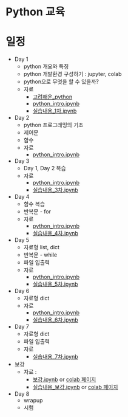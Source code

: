 # Python 교육


# 일정

- Day 1
    - python 개요와 특징
    - python 개발환경 구성하기 : jupyter, colab
    - python으로 무엇을 할 수 있을까?
    - 자료
        - [고려해운_python](https://docs.google.com/presentation/d/11yR2zrvGBZ5BVNLXVD0tuW4Awpxo9YnrVWfvUW6AD9o/edit?usp=sharing)
        - [python_intro.ipynb](python_intro.ipynb)
        - [실습내용_1차.ipynb](실습내용_1차.ipynb)
- Day 2
    - python 프로그래밍의 기초
    - 제어문
    - 함수
    - 자료
        - [python_intro.ipynb](python_intro.ipynb)
-  Day 3
    - Day 1, Day 2 복습
    - 자료
        - [python_intro.ipynb](python_intro.ipynb)
        - [실습내용_3차.ipynb](실습내용_3차.ipynb)
- Day 4
    - 함수 복습
    - 반복문 - for
    - 자료
        - [python_intro.ipynb](python_intro.ipynb)
        - [실습내용_4차.ipynb](실습내용_4차.ipynb)
- Day 5
    - 자료형 list, dict
    - 반복문 - while
    - 파일 입출력
    - 자료
        - [python_intro.ipynb](python_intro.ipynb)
        - [실습내용_5차.ipynb](실습내용_5차.ipynb)
- Day 6
    - 자료형 dict
    - 자료
        - [python_intro.ipynb](python_intro.ipynb)
        - [실습내용_6차.ipynb](실습내용_6차.ipynb)
- Day 7
    - 자료형 dict
    - 파일 입출력
    - 자료
        - [실습내용_7차.ipynb](실습내용_7차.ipynb)
- 보강
    - 자료 :
        - [보강.ipynb](보강.ipynb) or [colab 페이지](https://colab.research.google.com/drive/1nQTcTRLlDvzQsgoPEBhoTVhntY_RMHRl)
        - [실습내용_보강.ipynb](실습내용_보강.ipynb) or [colab 페이지](https://colab.research.google.com/drive/1ZBZv2dTg0oZ2LSCItPY8a7GCNa8HYmUs)
- Day 8
    - wrapup
    - 시험
